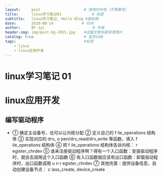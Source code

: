 ```yaml
---
layout:     post                    # 使用的布局（不需要改）
title:      linux学习笔记01              # 标题 
subtitle:   linux学习笔记, Hello Blog #副标题
date:       2020-08-14             # 时间
author:     BY zyc                      # 作者
header-img: img/post-bg-2015.jpg    #这篇文章标题背景图片
catalog: true                       # 是否归档
tags:                               #标签
    - linux
    - linux应用开发
---
```


# linux学习笔记 01
# linux应用开发

## 编写驱动程序
- ①
确定主设备号，也可以让内核分配
②
定义自己的 f ile_operations 结构体
③
实现对应的 drv_ o pen/drv_read/drv_write 等函数，填入 f ile_operations 结构体
④
把 f ile_operations 结构体告诉内核： r egister_chrdev
⑤
谁来注册驱动程序啊？得有一个入口函数：安装驱动程序时，就会去调用这个入口函数
⑥
有入口函数就应该有出口函数：卸载驱动程序时，出口函数调用 u n r egister_chrdev
⑦
其他完善：提供设备信息，自动创建设备节点： c lass_create, device_create

